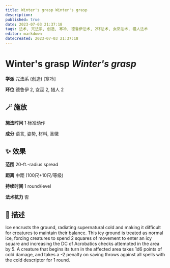 ```yaml
---
title: Winter's grasp Winter's grasp
description: 
published: true
date: 2023-07-03 21:37:18
tags: 法术, 咒法系, 创造, 寒冷, 德鲁伊法术, 2环法术, 女巫法术, 猎人法术
editor: markdown
dateCreated: 2023-07-03 21:37:18
---
```


# **Winter's grasp** *Winter's grasp*

**学派** 咒法系 (创造) \[寒冷\] 

**环位** 德鲁伊 2, 女巫 2, 猎人 2

## 🪄 施放

**施法时间** 1 标准动作

**成分** 语言, 姿势, 材料, 圣徽

## ✨ 效果  

**范围** 20-ft.-radius spread

**距离** 中距 (100尺+10尺/等级)  

**持续时间** 1 round/level 

**法术抗力** 否

## 📖 描述

Ice encrusts the ground, radiating supernatural cold and making it difficult for creatures to maintain their balance. This icy ground is treated as normal ice, forcing creatures to spend 2 squares of movement to enter an icy square and increasing the DC of Acrobatics checks attempted in the area by 5. A creature that begins its turn in the affected area takes 1d6 points of cold damage, and takes a -2 penalty on saving throws against all spells with the cold descriptor for 1 round.
    
